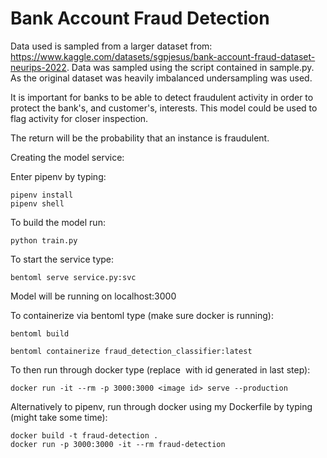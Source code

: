 # Bank Account Fraud Detection
Data used is sampled from a larger dataset from: https://www.kaggle.com/datasets/sgpjesus/bank-account-fraud-dataset-neurips-2022.
Data was sampled using the script contained in sample.py. As the original dataset was heavily imbalanced undersampling was used.

It is important for banks to be able to detect fraudulent activity in order to protect the bank's, and customer's, interests.
This model could be used to flag activity for closer inspection.

The return will be the probability that an instance is fraudulent.

Creating the model service:

Enter pipenv by typing:

	pipenv install
	pipenv shell

To build the model run:

	python train.py

To start the service type:

	bentoml serve service.py:svc

Model will be running on localhost:3000

To containerize via bentoml type (make sure docker is running):

	bentoml build

	bentoml containerize fraud_detection_classifier:latest

To then run through docker type (replace <image id> with id generated in last step):

	docker run -it --rm -p 3000:3000 <image id> serve --production

Alternatively to pipenv, run through docker using my Dockerfile by typing (might take some time):

	docker build -t fraud-detection .
	docker run -p 3000:3000 -it --rm fraud-detection